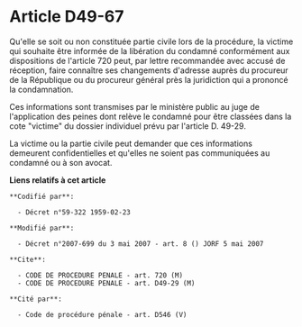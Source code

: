 # Article D49-67

Qu'elle se soit ou non constituée partie civile lors de la procédure, la victime qui souhaite être informée de la libération
du condamné conformément aux dispositions de l'article 720 peut, par lettre recommandée avec accusé de réception, faire
connaître ses changements d'adresse auprès du procureur de la République ou du procureur général près la juridiction qui a
prononcé la condamnation.

Ces informations sont transmises par le ministère public au juge de l'application des peines dont relève le condamné pour
être classées dans la cote "victime" du dossier individuel prévu par l'article D. 49-29.

La victime ou la partie civile peut demander que ces informations demeurent confidentielles et qu'elles ne soient pas
communiquées au condamné ou à son avocat.

**Liens relatifs à cet article**

	**Codifié par**:

	  - Décret n°59-322 1959-02-23

	**Modifié par**:

	  - Décret n°2007-699 du 3 mai 2007 - art. 8 () JORF 5 mai 2007

	**Cite**:

	  - CODE DE PROCEDURE PENALE - art. 720 (M)
	  - CODE DE PROCEDURE PENALE - art. D49-29 (M)

	**Cité par**:

	  - Code de procédure pénale - art. D546 (V)

